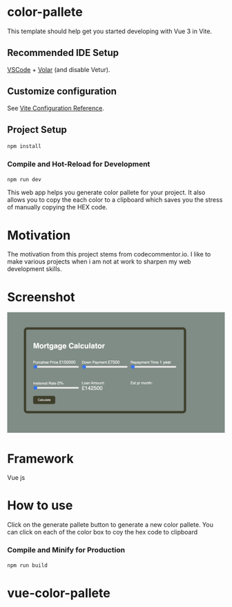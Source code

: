 # color-pallete

This template should help get you started developing with Vue 3 in Vite.

## Recommended IDE Setup

[VSCode](https://code.visualstudio.com/) + [Volar](https://marketplace.visualstudio.com/items?itemName=Vue.volar) (and disable Vetur).

## Customize configuration

See [Vite Configuration Reference](https://vite.dev/config/).

## Project Setup

```sh
npm install
```

### Compile and Hot-Reload for Development

```sh
npm run dev
```
This web app helps you generate color pallete for your project. It also allows you to copy the each color to a clipboard which saves you the stress of manually copying the HEX code.
# Motivation
The motivation from this project stems from codecommentor.io. I like to make various projects when i am not at work to sharpen my web development skills.
# Screenshot
![image alt](https://github.com/ola9292/morgage-calculator/blob/06ce886fadd4499cebed3899111a4f98bcda1447/Screenshot%202025-08-22%20at%2011.22.25.png)
# Framework
Vue js
# How to use
Click on the generate pallete button to generate a new color pallete. You can click on each of the color box to coy the hex code to clipboard
### Compile and Minify for Production

```sh
npm run build
```
# vue-color-pallete
